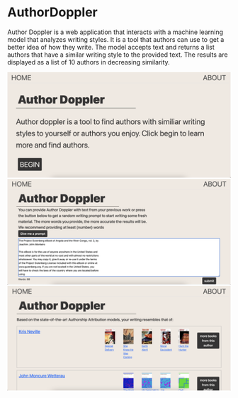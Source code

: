# AuthorDoppler

Author Doppler is a web application that interacts with a machine learning model that analyzes writing styles. It is a tool that authors can use to get a better idea of how they write. The model accepts text and returns a list authors that have a similar writing style to the provided text. The results are displayed as a list of 10 authors in decreasing similarity. 

![](images/img1.jpg)
![](images/img2.jpg)
![](images/img3.jpg)
